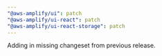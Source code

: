 ```yaml
---
"@aws-amplify/ui": patch
"@aws-amplify/ui-react": patch
"@aws-amplify/ui-react-storage": patch
---
```


Adding in missing changeset from previous release. 
